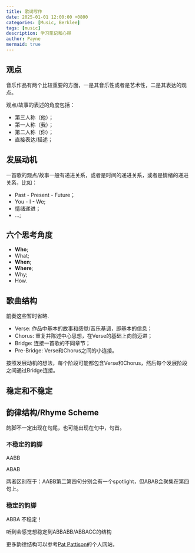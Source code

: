```yaml
---
title: 歌词写作
date: 2025-01-01 12:00:00 +0800
categories: [Music, Berklee]
tags: [music]      
description: 学习笔记和心得
author: Payne
mermaid: true
---
```



## 观点

音乐作品有两个比较重要的方面，一是其音乐性或者是艺术性，二是其表达的观点。

观点/故事的表述的角度包括：
- 第三人称（他）；
- 第一人称（我）；
- 第二人称（你）；
- 直接表达/描述；

## 发展动机

一首歌的观点/故事一般有递进关系，或者是时间的递进关系，或者是情绪的递进关系，比如：

- Past - Present - Future；
- You - I - We;
- 情绪递进；
- ...;

## 六个思考角度

- **Who**;
- What;
- **When**;
- **Where**;
- Why;
- How.

## 歌曲结构

前奏这些暂时省略.

- Verse: 作品中基本的故事和感觉/音乐基调，即基本的信息；
- Chorus: 重复并陈述中心思想，在Verse的基础上向前迈进；
- Bridge: 连接一首歌的不同章节；
- Pre-Bridge: Verse和Chorus之间的小连接。

按照发展动机的想法，每个阶段可能都包含Verse和Chorus，然后每个发展阶段之间通过Bridge连接。

## 稳定和不稳定




## 韵律结构/Rhyme Scheme

韵脚不一定出现在句尾，也可能出现在句中，句首。

### 不稳定的韵脚

AABB

ABAB

两者区别在于：AABB第二第四句分别会有一个spotlight，但ABAB会聚集在第四句上。

### 稳定的韵脚

ABBA 不稳定！

听到会感觉想稳定到ABBABB/ABBACC的结构

更多韵律结构可以参考[Pat Pattison](https://www.patpattison.com/)的个人网站，